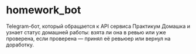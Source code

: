 # homework_bot
Telegram-бот, который обращается к API сервиса Практикум Домашка и узнает статус домашней работы: взята ли она в ревью или уже проверена, если проверена — принял её ревьюер или вернул на доработку.
